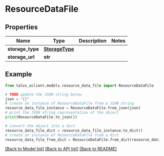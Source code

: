 # ResourceDataFile


## Properties

Name | Type | Description | Notes
------------ | ------------- | ------------- | -------------
**storage_type** | [**StorageType**](StorageType.md) |  | 
**storage_url** | **str** |  | 

## Example

```python
from talos_aclient.models.resource_data_file import ResourceDataFile

# TODO update the JSON string below
json = "{}"
# create an instance of ResourceDataFile from a JSON string
resource_data_file_instance = ResourceDataFile.from_json(json)
# print the JSON string representation of the object
print(ResourceDataFile.to_json())

# convert the object into a dict
resource_data_file_dict = resource_data_file_instance.to_dict()
# create an instance of ResourceDataFile from a dict
resource_data_file_from_dict = ResourceDataFile.from_dict(resource_data_file_dict)
```
[[Back to Model list]](../README.md#documentation-for-models) [[Back to API list]](../README.md#documentation-for-api-endpoints) [[Back to README]](../README.md)


